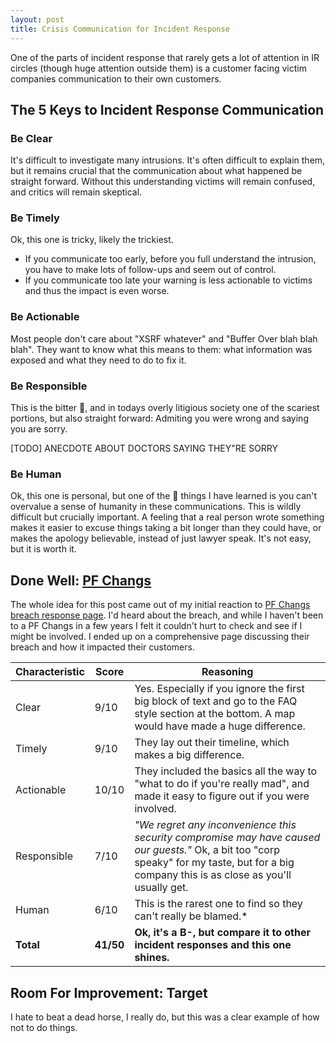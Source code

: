 ```yaml
---
layout: post
title: Crisis Communication for Incident Response
---
```


One of the parts of incident response that rarely gets a lot of attention in IR circles (though huge attention outside them) is a customer facing victim companies communication to their own customers.

## The 5 Keys to Incident Response Communication

### Be Clear
It's difficult to investigate many intrusions. It's often difficult to explain them, but it remains crucial that the communication about what happened be straight forward. Without this understanding victims will remain confused, and critics will remain skeptical.

### Be Timely
Ok, this one is tricky, likely the trickiest.
- If you communicate too early, before you full understand the intrusion, you have to make lots of follow-ups and seem out of control.
- If you communicate too late your warning is less actionable to victims and thus the impact is even worse.

### Be Actionable
Most people don't care about "XSRF whatever" and "Buffer Over blah blah blah". They want to know what this means to them: what information was exposed and what they need to do to fix it.

### Be Responsible
This is the bitter :pill:, and in todays overly litigious society one of the scariest portions, but also straight forward: Admiting you were wrong and saying you are sorry.

[TODO] ANECDOTE ABOUT DOCTORS SAYING THEY"RE SORRY

### Be Human
Ok, this one is personal, but one of the :key: things I have learned is you can't overvalue a sense of humanity in these communications. This is wildly difficult but crucially important. A feeling that a real person wrote something makes it easier to excuse things taking a bit longer than they could have, or makes the apology believable, instead of just lawyer speak. It's not easy, but it is worth it.

## Done Well: [PF Changs](http://www.pfchangs.com/security/)

The whole idea for this post came out of my initial reaction to [PF Changs breach response page](http://www.pfchangs.com/security/). I'd heard about the breach, and while I haven't been to a PF Changs in a few years I felt it couldn't hurt to check and see if I might be involved. I ended up on a comprehensive page discussing their breach and how it impacted their customers.

| Characteristic | Score | Reasoning |
| -------------- | ----- | --------- |
| Clear | 9/10 | Yes. Especially if you ignore the first big block of text and go to the FAQ style section at the bottom. A map would have made a huge difference. |
| Timely | 9/10 | They lay out their timeline, which makes a big difference.  |
| Actionable | 10/10 | They included the basics all the way to "what to do if you're really mad", and made it easy to figure out if you were involved. |
| Responsible | 7/10 | _"We regret any inconvenience this security compromise may have caused our guests."_  Ok, a bit too "corp speaky" for my taste, but for a big company this is as close as you'll usually get. |
| Human | 6/10 | This is the rarest one to find so they can't really be blamed.* |
| __Total__ | __41/50__ | __Ok, it's a B-, but compare it to other incident responses and this one shines.__ |

## Room For Improvement: Target

I hate to beat a dead horse, I really do, but this was a clear example of how not to do things.
